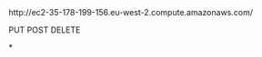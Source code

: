 <CORSConfiguration>
 <CORSRule>
   <AllowedOrigin>http://ec2-35-178-199-156.eu-west-2.compute.amazonaws.com/</AllowedOrigin>

   <AllowedMethod>PUT</AllowedMethod>
   <AllowedMethod>POST</AllowedMethod>
   <AllowedMethod>DELETE</AllowedMethod>

   <AllowedHeader>*</AllowedHeader>
 </CORSRule>
</CORSConfiguration>